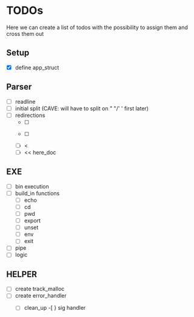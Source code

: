 # TODOs

Here we can create a list of todos with the possibility to assign them and cross them out

## Setup
-[x] define app_struct

## Parser
- [ ] readline
- [ ] initial split (CAVE: will have to split on " "/' ' first later)
- [ ] redirections
	-[ ] >
	-[ ] >>
	-[ ] <
	-[ ] << here_doc

## EXE
-[ ] bin execution
-[ ] build_in functions
    -[ ] echo
    -[ ] cd
    -[ ] pwd
    -[ ] export
    -[ ] unset
    -[ ] env
    -[ ] exit
-[ ] pipe
-[ ] logic

## HELPER
-[ ] create track_malloc
-[ ] create error_handler
    -[ ] clean_up
    -[ } sig handler

